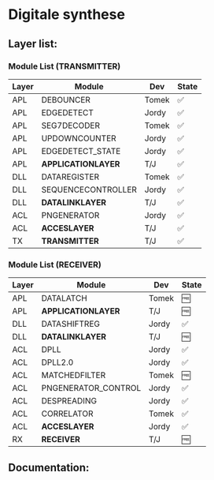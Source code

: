 # Digitale synthese

## Layer list:

### Module List (TRANSMITTER)

| Layer   | Module                        | Dev             | State              |
| ------- | ----------------------------- | --------------- | -------------------|
| APL     | DEBOUNCER		          | Tomek           | :white_check_mark: |
| APL     | EDGEDETECT                    | Jordy           | :white_check_mark: |
| APL     | SEG7DECODER                   | Tomek           | :white_check_mark: |
| APL     | UPDOWNCOUNTER                 | Jordy           | :white_check_mark: |
| APL     | EDGEDETECT_STATE              | Jordy           | :white_check_mark: |
| APL     | **APPLICATIONLAYER**          | T/J             | :white_check_mark: |
| DLL     | DATAREGISTER	          | Tomek           | :white_check_mark: |
| DLL     | SEQUENCECONTROLLER            | Jordy           | :white_check_mark: |
| DLL     | **DATALINKLAYER**             | T/J             | :white_check_mark: |
| ACL	  | PNGENERATOR		          | Jordy           | :white_check_mark: |
| ACL     | **ACCESLAYER**	          | T/J	            | :white_check_mark: |
| TX      | **TRANSMITTER**               | T/J             | :white_check_mark: |

### Module List (RECEIVER)

| Layer   | Module                        | Dev             | State       	 |
| ------- | ----------------------------- | --------------- | -------------------|
| APL     | DATALATCH                     | Tomek           | :free:    	 |
| APL     | **APPLICATIONLAYER**          | T/J             | :free:      	 |
| DLL     | DATASHIFTREG	          | Jordy           | :white_check_mark: |
| DLL     | **DATALINKLAYER**             | T/J             | :free:       	 |
| ACL     | DPLL                          | Jordy           | :white_check_mark: |
| ACL     | DPLL2.0                       | Jordy           | :white_check_mark: |
| ACL     | MATCHEDFILTER	          | Tomek           | :free:      	 |
| ACL     | PNGENERATOR_CONTROL           | Jordy           | :white_check_mark: |
| ACL     | DESPREADING			  | Jordy           | :white_check_mark: |
| ACL     | CORRELATOR		          | Tomek           | :white_check_mark: |
| ACL     | **ACCESLAYER**                | Jordy           | :white_check_mark: |
| RX      | **RECEIVER**                  | T/J             | :free:       	 |

## Documentation:


